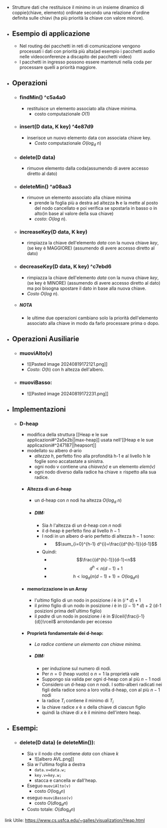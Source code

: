 - Strutture dati che restituisce il minimo in un insieme dinamico di coppie(chiave, elemento) ordinate secondo una relazione d'ordine definita sulle chiavi (ha più priorità la chiave con valore minore).
- ## Esempio di applicazione
	- Nel routing dei pacchetti in reti di comunicazione vengono processati i dati con priorità più alta(ad esempio i pacchetti audio nelle videoconferenze a discapito dei pacchetti video)
	- I pacchetti in ingresso possono essere mantenuti nella coda per processare quelli a priorità maggiore.
- ## Operazioni
	- ### findMin() ^c5a4a0
		- restituisce un elemento associato alla chiave minima.
			- costo computazionale $O(1)$
	- ### insert(D data, K key) ^4e87d9
		- inserisce un nuovo elemento data con associata chiave key.
			- _Costo_ computazionale $O(log_{d}\ n)$ 
	- ### delete(D data)
		- rimuove elemento dalla coda(assumendo di avere accesso diretto al dato)
	- ### deleteMin() ^a08aa3
		- rimuove un elemento associato alla chiave minima 
			- prende la foglia più a destra ad altezza __h__ e la mette al posto del nodo cancellato e poi verifica se spostarla in basso o in alto(in base al valore della sua chiave)
			- _costo_: $O(log \ n)$.
	- ### increaseKey(D data, K key)
		- rimpiazza la chiave dell'elemento _data_ con la nuova chiave _key_, (se key è MAGGIORE) (assumendo di avere accesso diretto al dato)
	- ### decreaseKey(D data, K key) ^c7ebd6
		- rimpiazza la chiave dell'elemento _data_ con la nuova chiave _key_, (se key è MINORE) (assumendo di avere accesso diretto al dato) ma poi bisogna spostare il dato in base alla nuova chiave.
		- _Costo_ $O(log \ n)$.
	- ##### NOTA
		- le ultime due operazioni cambiano solo la priorità dell'elemento associato alla chiave in modo da farlo processare prima o dopo.
- ## Operazioni Ausiliarie
	- ### muoviAlto(v)
		- ![[Pasted image 20240819172121.png]]
		- _Costo_: $O(h)$ con h altezza dell'albero. 
	- ### muoviBasso:
		- ![[Pasted image 20240819172231.png]]
- ## Implementazioni
	- ### D-heap 
		- modifica della struttura [[Heap e le sue applicazioni#^2a5e2b||max-heap]] usata nell'[[Heap e le sue applicazioni#^247187||heapsort]]
		- modellato su albero d-ario
			- _altezza h_, perfetto fino alla profondità h-1 e al livello h le foglie sono accatastate a sinistra.
			- ogni nodo v contiene una _chiave(v)_ e un elemento _elem(v)_
			- ogni nodo diverso dalla radice ha chiave $\geq$ rispetto alla sua radice.
		- #### Altezza di un d-heap 
			- un d-heap con _n_ nodi ha altezza $O(log_{d}\ n)$
			- ##### DIM:
				- Sia _h_ l'altezza di un d-heap con _n_ nodi 
				- il d-heap è perfetto fino al livello $h-1$ 
				- I nodi in un albero d-ario perfetto di altezza $h-1$ sono:
					- $$\sum_{i=0}^{h-1} d^{i}=\frac{{d^{h}-1}}{d-1}$$
				- Quindi: 
					- $$\frac{{d^{h}-1}}{d-1}<n$$
					- $$d^{h}<n(d-1)+1$$
					- $$h<\log_{d}(n(d-1)+1)=O(\log_{d} n)$$
		- #### memorizzazione in un Array
			- l'_ultimo_ figlio di un nodo in posizione _i_ è in $(i*d)+1$ 
			- il _primo_ figlio di un nodo in posizione _i_ è in $((i-1)*d)+2$ (d-1 posizioni prima dell'ultimo figlio)
			- il _padre_ di un nodo in posizione _i_ è in $\lceil{\frac{i-1}{d}}\rceil$ arrotondando per eccesso 
		- #### Proprietà fondamentale dei d-heap:
			- _La radice contiene un elemento con chiave minima._
			- ##### DIM:
				- per induzione sul numero di nodi.
				- Per $n=0$ (heap vuoto) o $n=1$ la proprietà vale 
				- Suppongo sia valida per ogni d-heap con al più $n-1$ nodi
				- Considero un d-heap con $n$ nodi. I sotto-alberi radicati nei figli della radice sono a loro volta d-heap, con al più $n-1$ nodi
				- la radice $T_{i}$ contiene il minimo di $T_{i}$
				- la chiave radice $x$ è $\leq$ della chiave di ciascun figlio 
				- quindi la chiave di $x$ è il minimo dell'intero heap.
- ## Esempi:
	- ### delete(D data) (e deleteMin()):
		- Sia v il nodo che contiene _data_ con chiave _k_ 
			- ![[albero AVL.png]]
		- Sia _w_ l'ultima foglia a destra 
			- `data.v=data.w;`
			- `key.v=key.w;`
			- stacca e cancella _w_ dall'heap.
		- Eseguo `muoviAlto(v)`
			- costo $O(\log_{d} n)$
		- eseguo `muoviBasso(v)`
			- costo $O(d \log_{d} n)$ 
		- Costo totale: $O(d \log_{d} n)$

link Utile: https://www.cs.usfca.edu/~galles/visualization/Heap.html